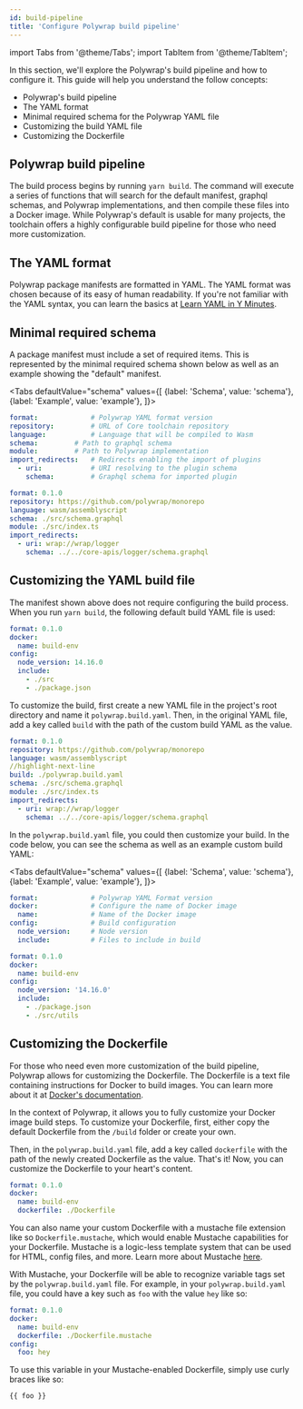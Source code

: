 ```yaml
---
id: build-pipeline
title: 'Configure Polywrap build pipeline'
---
```


import Tabs from '@theme/Tabs';
import TabItem from '@theme/TabItem';

In this section, we'll explore the Polywrap's build pipeline and how to configure it. This guide will help you understand the follow concepts:

- Polywrap's build pipeline
- The YAML format
- Minimal required schema for the Polywrap YAML file
- Customizing the build YAML file
- Customizing the Dockerfile

## **Polywrap build pipeline**

The build process begins by running `yarn build`. The command will execute a series of functions that will search for the default manifest, graphql schemas, and Polywrap implementations, and then compile these files into a Docker image. While Polywrap's default is usable for many projects, the toolchain offers a highly configurable build pipeline for those who need more customization.

## **The YAML format**

Polywrap package manifests are formatted in YAML. The YAML format was chosen because of its easy of human readability. If you're not familiar with the YAML syntax, you can learn the basics at [Learn YAML in Y Minutes](https://learnxinyminutes.com/docs/yaml/).

## **Minimal required schema**

A package manifest must include a set of required items. This is represented by the minimal required schema shown below as well as an example showing the "default" manifest.

<Tabs
defaultValue="schema"
values={[
{label: 'Schema', value: 'schema'},
{label: 'Example', value: 'example'},
]}>
<TabItem value="schema">

```yml
format:				# Polywrap YAML format version
repository:			# URL of Core toolchain repository
language: 			# Language that will be compiled to Wasm
schema:	 		# Path to graphql schema
module: 		# Path to Polywrap implementation
import_redirects:	# Redirects enabling the import of plugins
  - uri: 			# URI resolving to the plugin schema
    schema:		 	# Graphql schema for imported plugin
```

</TabItem>
<TabItem value="example">

```yml
format: 0.1.0
repository: https://github.com/polywrap/monorepo
language: wasm/assemblyscript
schema: ./src/schema.graphql
module: ./src/index.ts
import_redirects:
  - uri: wrap://wrap/logger
    schema: ../../core-apis/logger/schema.graphql
```

</TabItem>
</Tabs>

## **Customizing the YAML build file**

The manifest shown above does not require configuring the build process. When you run `yarn build`, the following default build YAML file is used:

```yml
format: 0.1.0
docker:
  name: build-env
config:
  node_version: 14.16.0
  include:
    - ./src
    - ./package.json
```

To customize the build, first create a new YAML file in the project's root directory and name it `polywrap.build.yaml`. Then, in the original YAML file, add a key called `build` with the path of the custom build YAML as the value.

```yml
format: 0.1.0
repository: https://github.com/polywrap/monorepo
language: wasm/assemblyscript
//highlight-next-line
build: ./polywrap.build.yaml
schema: ./src/schema.graphql
module: ./src/index.ts
import_redirects:
  - uri: wrap://wrap/logger
    schema: ../../core-apis/logger/schema.graphql
```

In the `polywrap.build.yaml` file, you could then customize your build. In the code below, you can see the schema as well as an example custom build YAML:

<Tabs
defaultValue="schema"
values={[
{label: 'Schema', value: 'schema'},
{label: 'Example', value: 'example'},
]}>
<TabItem value="schema">

```yml
format:				# Polywrap YAML Format version
docker:				# Configure the name of Docker image
  name:				# Name of the Docker image
config:				# Build configuration
  node_version: 	# Node version
  include:			# Files to include in build
```

</TabItem>
<TabItem value="example">

```yml
format: 0.1.0
docker:
  name: build-env
config:
  node_version: '14.16.0'
  include:
    - ./package.json
    - ./src/utils
```

</TabItem>
</Tabs>

## **Customizing the Dockerfile**

For those who need even more customization of the build pipeline, Polywrap allows for customizing the Dockerfile. The Dockerfile is a text file containing instructions for Docker to build images. You can learn more about it at [Docker's documentation](https://docs.docker.com/engine/reference/builder/).

In the context of Polywrap, it allows you to fully customize your Docker image build steps. To customize your Dockerfile, first, either copy the default Dockerfile from the `/build` folder or create your own.

Then, in the `polywrap.build.yaml` file, add a key called `dockerfile` with the path of the newly created Dockerfile as the value. That's it! Now, you can customize the Dockerfile to your heart's content.

```yml
format: 0.1.0
docker:
  name: build-env
  dockerfile: ./Dockerfile
```

You can also name your custom Dockerfile with a mustache file extension like so `Dockerfile.mustache`, which would enable Mustache capabilities for your Dockerfile. Mustache is a logic-less template system that can be used for HTML, config files, and more. Learn more about Mustache [here](https://www.npmjs.com/package/mustache).

With Mustache, your Dockerfile will be able to recognize variable tags set by the `polywrap.build.yaml` file. For example, in your `polywrap.build.yaml` file, you could have a key such as `foo` with the value `hey` like so:

```yml
format: 0.1.0
docker:
  name: build-env
  dockerfile: ./Dockerfile.mustache
config:
  foo: hey
```

To use this variable in your Mustache-enabled Dockerfile, simply use curly braces like so:

```dockerfile
{{ foo }}
```
